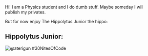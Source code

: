 Hi! I am a Physics student and I do dumb stuff.
Maybe someday I will publish my privates.

But for now enjoy The Hippolytus Junior the hippo:

## Hippolytus Junior:
  ![@aterigun #30NitesOfCode](https://www.codedex.io/api/petStatus?user=aterigun)

<!--
**aterigun/aterigun** is a ✨ _special_ ✨ repository because its `README.md` (this file) appears on your GitHub profile.

Here are some ideas to get you started:

- 🔭 I’m currently working on ...
- 🌱 I’m currently learning ...
- 👯 I’m looking to collaborate on ...
- 🤔 I’m looking for help with ...
- 💬 Ask me about ...
- 📫 How to reach me: ...
- 😄 Pronouns: ...
- ⚡ Fun fact: ...
-->
